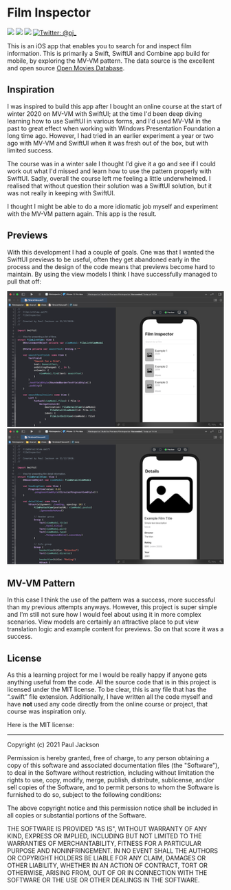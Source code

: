 # Film Inspector

<p align="left">
    <img src="https://img.shields.io/badge/iOS-14.0+-green.svg" />
    <img src="https://img.shields.io/badge/Swift-5.2-orange.svg" />
    <img src="https://img.shields.io/badge/SwiftUI-+-blue.svg" />
    <a href="https://twitter.com/pj_">
        <img src="https://img.shields.io/badge/Contact-@pj_-lightgrey.svg?style=flat" alt="Twitter: @pj_" />
    </a>
</p>

This is an iOS app that enables you to search for and inspect film information. This is primarily a Swift, SwiftUI and Combine app build for mobile, by exploring the MV-VM pattern. The data source is the excellent and open source [Open Movies Database](https://www.omdbapi.com). 

## Inspiration
I was inspired to build this app after I bought an online course at the start of winter 2020 on MV-VM with SwiftUI; at the time I'd been deep diving learning how to use SwiftUI in various forms, and I'd used MV-VM in the past to great effect when working with Windows Presentation Foundation a long time ago. However, I had tried in an earlier experiment a year or two ago with MV-VM and SwiftUI when it was fresh out of the box, but with limited success.

The course was in a winter sale I thought I'd give it a go and see if I could work out what I'd missed and learn how to use the pattern properly with SwiftUI. Sadly, overall the course left me feeling a little underwhelmed. I realised that without question their solution was a SwiftUI solution, but it was not really in keeping with SwiftUI.

I thought I might be able to do a more idiomatic job myself and experiment with the MV-VM pattern again. This app is the result.

## Previews
With this development I had a couple of goals. One was that I wanted the SwiftUI previews to be useful, often they get abandoned early in the process and the design of the code means that previews become hard to maintain. By using the view models I think I have successfully managed to pull that off:

![](./Docs/master.png)
![](./Docs/detail.png)

## MV-VM Pattern
In this case I think the use of the pattern was a success, more successful than my previous attempts anyways. However, this project is super simple and I'm still not sure how I would feel about using it in more complex scenarios. View models are certainly an attractive place to put view translation logic and example content for previews. So on that score it was a success.

## License
As this a learning project for me I would be really happy if anyone gets anything useful from the code. All the source code that is in this project is licensed under the MIT license. To be clear, this is any file that has the “.swift” file extension. Additionally, I have written all the code myself and have **not** used any code directly from the online course or project, that course was inspiration only.

Here is the MIT license:

---

Copyright (c) 2021 Paul Jackson

Permission is hereby granted, free of charge, to any person obtaining a copy of this software and associated documentation files (the "Software"), to deal in the Software without restriction, including without limitation the rights to use, copy, modify, merge, publish, distribute, sublicense, and/or sell copies of the Software, and to permit persons to whom the Software is furnished to do so, subject to the following conditions:

The above copyright notice and this permission notice shall be included in all copies or substantial portions of the Software.

THE SOFTWARE IS PROVIDED "AS IS", WITHOUT WARRANTY OF ANY KIND, EXPRESS OR IMPLIED, INCLUDING BUT NOT LIMITED TO THE WARRANTIES OF MERCHANTABILITY, FITNESS FOR A PARTICULAR PURPOSE AND NONINFRINGEMENT. IN NO EVENT SHALL THE AUTHORS OR COPYRIGHT HOLDERS BE LIABLE FOR ANY CLAIM, DAMAGES OR OTHER LIABILITY, WHETHER IN AN ACTION OF CONTRACT, TORT OR OTHERWISE, ARISING FROM, OUT OF OR IN CONNECTION WITH THE SOFTWARE OR THE USE OR OTHER DEALINGS IN THE SOFTWARE.
